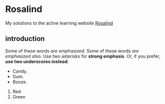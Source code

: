 # Rosalind
My solutions to the active learning website [Rosalind](http://rosalind.info/problems/locations/)

## introduction

Some of these words *are emphasized*.
Some of these words _are emphasized also_.
Use two asterisks for **strong emphasis**.
Or, if you prefer, __use two underscores instead__.


+ Candy.
+ Gum.
+ Booze.

1. Red
2. Green
